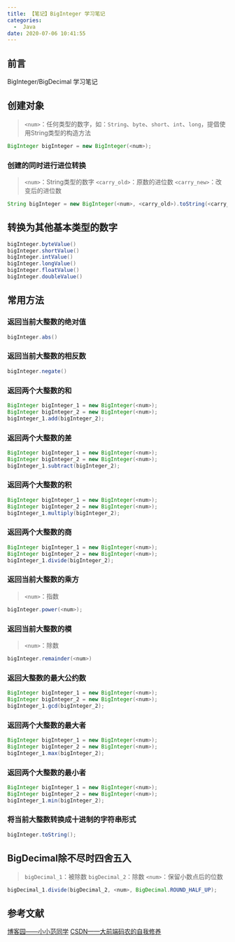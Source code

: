 ```yaml
---
title: 【笔记】BigInteger 学习笔记
categories:
  -  Java
date: 2020-07-06 10:41:55
---
```


## 前言

BigInteger/BigDecimal 学习笔记

<!-- more -->

## 创建对象

> `<num>`：任何类型的数字，如：`String`、`byte`、`short`、`int`、`long`，提倡使用String类型的构造方法

``` java
BigInteger bigInteger = new BigInteger(<num>);
```

### 创建的同时进行进位转换

> `<num>`：String类型的数字
> `<carry_old>`：原数的进位数
> `<carry_new>`：改变后的进位数

``` java
String bigInteger = new BigInteger(<num>, <carry_old>).toString(<carry_new>);
```

## 转换为其他基本类型的数字

``` java
bigInteger.byteValue()
bigInteger.shortValue()
bigInteger.intValue()
bigInteger.longValue()
bigInteger.floatValue()
bigInteger.doubleValue()
```

## 常用方法

### 返回当前大整数的绝对值

``` java
bigInteger.abs()
```

### 返回当前大整数的相反数

``` java
bigInteger.negate()
```

### 返回两个大整数的和

``` java
BigInteger bigInteger_1 = new BigInteger(<num>);
BigInteger bigInteger_2 = new BigInteger(<num>);
bigInteger_1.add(bigInteger_2);
```

### 返回两个大整数的差

``` java
BigInteger bigInteger_1 = new BigInteger(<num>);
BigInteger bigInteger_2 = new BigInteger(<num>);
bigInteger_1.subtract(bigInteger_2);
```

### 返回两个大整数的积

``` java
BigInteger bigInteger_1 = new BigInteger(<num>);
BigInteger bigInteger_2 = new BigInteger(<num>);
bigInteger_1.multiply(bigInteger_2);
```

### 返回两个大整数的商

``` java
BigInteger bigInteger_1 = new BigInteger(<num>);
BigInteger bigInteger_2 = new BigInteger(<num>);
bigInteger_1.divide(bigInteger_2);
```

### 返回当前大整数的乘方

> `<num>`：指数

``` java
bigInteger.power(<num>);
```

### 返回当前大整数的模

> `<num>`：除数

``` java
bigInteger.remainder(<num>)
```

### 返回大整数的最大公约数

``` java
BigInteger bigInteger_1 = new BigInteger(<num>);
BigInteger bigInteger_2 = new BigInteger(<num>);
bigInteger_1.gcd(bigInteger_2);
```

### 返回两个大整数的最大者

``` java
BigInteger bigInteger_1 = new BigInteger(<num>);
BigInteger bigInteger_2 = new BigInteger(<num>);
bigInteger_1.max(bigInteger_2);
```

### 返回两个大整数的最小者

``` java
BigInteger bigInteger_1 = new BigInteger(<num>);
BigInteger bigInteger_2 = new BigInteger(<num>);
bigInteger_1.min(bigInteger_2);
```

### 将当前大整数转换成十进制的字符串形式

``` java
bigInteger.toString();
```

## BigDecimal除不尽时四舍五入

> `bigDecimal_1`：被除数
> `bigDecimal_2`：除数
> `<num>`：保留小数点后的位数

``` java
bigDecimal_1.divide(bigDecimal_2, <num>, BigDecimal.ROUND_HALF_UP);
```

## 参考文献

[博客园——小小范同学](https://www.cnblogs.com/numen-fan/p/6500914.html)
[CSDN——大前端码农的自我修养](https://blog.csdn.net/jiangguangchao/article/details/101520017)

